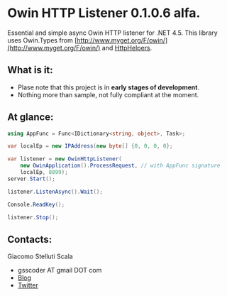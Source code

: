﻿Owin HTTP Listener 0.1.0.6 alfa.
===
Essential and simple async Owin HTTP listener for .NET 4.5. This library uses Owin.Types from [http://www.myget.org/F/owin/](http://www.myget.org/F/owin/)
and [HttpHelpers](https://github.com/gsscoder/httphelpers).

What is it:
---
- Plase note that this project is in **early stages of development**.
- Nothing more than sample, not fully compliant at the moment.

At glance:
---
```csharp
using AppFunc = Func<IDictionary<string, object>, Task>;

var localEp = new IPAddress(new byte[] {0, 0, 0, 0};

var listener = new OwinHttpListener(
    new OwinApplication().ProcessRequest, // with AppFunc signature
    localEp, 8899);
server.Start();

listener.ListenAsync().Wait();

Console.ReadKey();

listener.Stop();
```

Contacts:
---
Giacomo Stelluti Scala
  - gsscoder AT gmail DOT com
  - [Blog](http://gsscoder.blogspot.it)
  - [Twitter](http://twitter.com/gsscoder)
